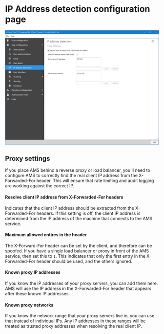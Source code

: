 # IP Address detection configuration page

![](../../images/ui-page-ip-detection.png)

## Proxy settings

If you place AMS behind a reverse proxy or load balancer, you'll need to configure AMS to correctly find the real client IP address from the X-Forwarded-For header. This will ensure that rate limiting and audit logging are working against the correct IP.

#### Resolve client IP address from X-Forwarded-For headers

Indicates that the client IP address should be extracted from the X-Forwarded-For headers. If this setting is off, the client IP address is determined from the IP address of the machine that connects to the AMS service.

#### Maximum allowed entires in the header

The X-Forward-For header can be set by the client, and therefore can be spoofed. If you have a single load balancer or proxy in front of the AMS service, then set this to `1`. This indicates that only the first entry in the X-Forwarded-For header should be used, and the others ignored.

#### Known proxy IP addresses

If you know the IP addresses of your proxy servers, you can add them here. AMS will use the IP address in the X-Forwarded-For header that appears after these known IP addresses.

#### Known proxy networks

If you know the network range that your proxy servers live in, you can use that instead of individual IPs. Any IP addresses in these ranges will be treated as trusted proxy addresses when resolving the real client IP.
